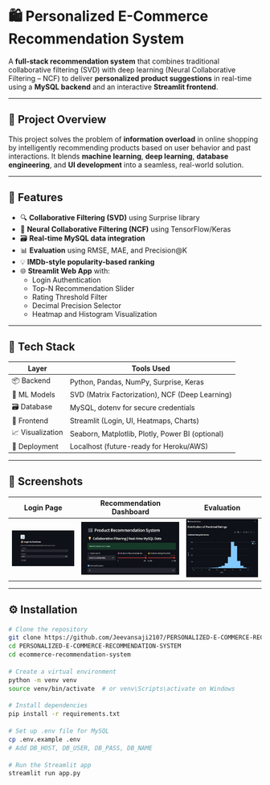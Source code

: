 # 🛍️ Personalized E-Commerce Recommendation System

A **full-stack recommendation system** that combines traditional collaborative filtering (SVD) with deep learning (Neural Collaborative Filtering – NCF) to deliver **personalized product suggestions** in real-time using a **MySQL backend** and an interactive **Streamlit frontend**.

---

## 🚀 Project Overview

This project solves the problem of **information overload** in online shopping by intelligently recommending products based on user behavior and past interactions. It blends **machine learning**, **deep learning**, **database engineering**, and **UI development** into a seamless, real-world solution.

---

## 🧠 Features

- 🔍 **Collaborative Filtering (SVD)** using Surprise library
- 🤖 **Neural Collaborative Filtering (NCF)** using TensorFlow/Keras
- 🗃️ **Real-time MySQL data integration**
- 📊 **Evaluation** using RMSE, MAE, and Precision@K
- 💡 **IMDb-style popularity-based ranking**
- 🌐 **Streamlit Web App** with:
  - Login Authentication
  - Top-N Recommendation Slider
  - Rating Threshold Filter
  - Decimal Precision Selector
  - Heatmap and Histogram Visualization

---

## 🧰 Tech Stack

| Layer           | Tools Used                                  |
|----------------|----------------------------------------------|
| 📦 Backend      | Python, Pandas, NumPy, Surprise, Keras       |
| 🧠 ML Models    | SVD (Matrix Factorization), NCF (Deep Learning) |
| 🗃️ Database     | MySQL, dotenv for secure credentials         |
| 🎨 Frontend     | Streamlit (Login, UI, Heatmaps, Charts)      |
| 📈 Visualization| Seaborn, Matplotlib, Plotly, Power BI (optional) |
| 📁 Deployment   | Localhost (future-ready for Heroku/AWS)     |

---

## 📸 Screenshots

| Login Page | Recommendation Dashboard | Evaluation |
|------------|---------------------------|------------|
| ![Login](https://github.com/Jeevansaji2107/PERSONALIZED-E-COMMERCE-RECOMMENDATION-SYSTEM/blob/main/PROJECT%20(2)/Login%20Page.png) | ![UI](https://github.com/Jeevansaji2107/PERSONALIZED-E-COMMERCE-RECOMMENDATION-SYSTEM/blob/main/PROJECT%20(2)/DASHBOARD.png) | ![RATING DISTRIBUTION](https://github.com/Jeevansaji2107/PERSONALIZED-E-COMMERCE-RECOMMENDATION-SYSTEM/blob/main/PROJECT%20(2)/CHART.png) |

---

## ⚙️ Installation

```bash
# Clone the repository
git clone https://github.com/Jeevansaji2107/PERSONALIZED-E-COMMERCE-RECOMMENDATION-SYSTEM.git
cd PERSONALIZED-E-COMMERCE-RECOMMENDATION-SYSTEM
cd ecommerce-recommendation-system

# Create a virtual environment
python -m venv venv
source venv/bin/activate  # or venv\Scripts\activate on Windows

# Install dependencies
pip install -r requirements.txt

# Set up .env file for MySQL
cp .env.example .env
# Add DB_HOST, DB_USER, DB_PASS, DB_NAME

# Run the Streamlit app
streamlit run app.py

